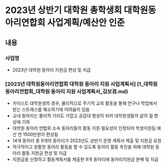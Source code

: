 2023년 상반기 대학원 총학생회 대학원동아리연합회 사업계획/예산안 인준
===

## 내용
### 사업명
- 2023년 대학원 동아리 지원금 편성 및 지급
### [2023년 대학원동아리연합회 대학원 동아리 지원 사업계획서] (1_대학원동아리연합회_대학원 동아리 지원 사업계획서_김보겸.md)
- 카이스트 대학원생의 경우, 물리적으로 주기적 교외 활동을 통해 연구나 학업에서 받는 스트레스를 해소하기에 어려움이 있음
- 교내 동아리는 물리적 거리도 가깝고 공감대 형성이 되어 대학원생들의 삶의 질 향상에 기여
- 대학원 동아리 연합회 소속 동아리들의 활동 지원 필요성이 인정되어 학생지원팀 예산 연 1500만원이 편성됨
- 14개 동아리 중 9개의 동아리가 2023년도 상반기 운영 계획서 제출 및 지원금 요청
- 적극적이고 원활한 동아리 활동을 할 수 있도록 동아리 활동 촉진을 위해 대학원 동아리 활동 지원금 편성 및 지급
- 지원금을 신청하고 활동계획서를 제출한 9개 동아리에 동아리지원금 분배 및 지급
